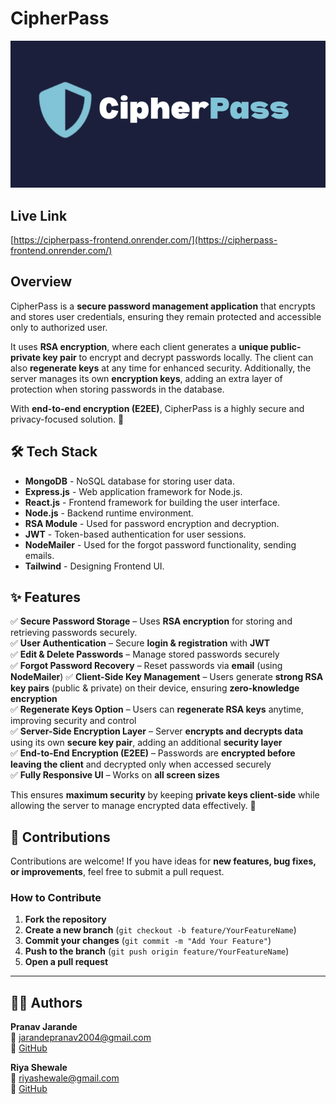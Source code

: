 # CipherPass

![CipherPass Logo](/Frontend/public/Cipherpasslogo.png)

## Live Link  
[https://cipherpass-frontend.onrender.com/](https://cipherpass-frontend.onrender.com/)  

## Overview  
CipherPass is a **secure password management application** that encrypts and stores user credentials, ensuring they remain protected and accessible only to authorized user.  

It uses **RSA encryption**, where each client generates a **unique public-private key pair** to encrypt and decrypt passwords locally. The client can also **regenerate keys** at any time for enhanced security. Additionally, the server manages its own **encryption keys**, adding an extra layer of protection when storing passwords in the database.  

With **end-to-end encryption (E2EE)**, CipherPass is a highly secure and privacy-focused solution. 🚀  


## 🛠️ Tech Stack  
- **MongoDB** - NoSQL database for storing user data.
- **Express.js** - Web application framework for Node.js.
- **React.js** - Frontend framework for building the user interface.
- **Node.js** - Backend runtime environment.
- **RSA Module** - Used for password encryption and decryption.
- **JWT** - Token-based authentication for user sessions.
- **NodeMailer** - Used for the forgot password functionality, sending emails.
- **Tailwind** - Designing Frontend UI.


## ✨ Features  
✅ **Secure Password Storage** – Uses **RSA encryption** for storing and retrieving passwords securely.  
✅ **User Authentication** – Secure **login & registration** with **JWT**  
✅ **Edit & Delete Passwords** – Manage stored passwords securely  
✅ **Forgot Password Recovery** – Reset passwords via **email** (using **NodeMailer**)
✅ **Client-Side Key Management** – Users generate **strong RSA key pairs** (public & private) on their device, ensuring **zero-knowledge encryption**  
✅ **Regenerate Keys Option** – Users can **regenerate RSA keys** anytime, improving security and control  
✅ **Server-Side Encryption Layer** – Server **encrypts and decrypts data** using its own **secure key pair**, adding an additional **security layer**  
✅ **End-to-End Encryption (E2EE)** – Passwords are **encrypted before leaving the client** and decrypted only when accessed securely  
✅ **Fully Responsive UI** – Works on **all screen sizes**  

This ensures **maximum security** by keeping **private keys client-side** while allowing the server to manage encrypted data effectively. 🚀

## 🤝 Contributions  
Contributions are welcome! If you have ideas for **new features, bug fixes, or improvements**, feel free to submit a pull request.  

### How to Contribute  
1. **Fork the repository**  
2. **Create a new branch** (`git checkout -b feature/YourFeatureName`)  
3. **Commit your changes** (`git commit -m "Add Your Feature"`)  
4. **Push to the branch** (`git push origin feature/YourFeatureName`)  
5. **Open a pull request**  

---

## 👨‍💻 Authors  

**Pranav Jarande**  
📧 jarandepranav2004@gmail.com  
🔗 [GitHub](https://github.com/pranavjarande)  

**Riya Shewale**  
📧 riyashewale@gmail.com  
🔗 [GitHub](https://github.com/RiyaShewale) 